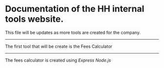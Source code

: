 # Documentation of the HH internal tools website.

This file will be updates as more tools are created for the company.

***

The first tool that will be create is the Fees Calculator

***

The fees calculator is created using _Express Node.js_ 

